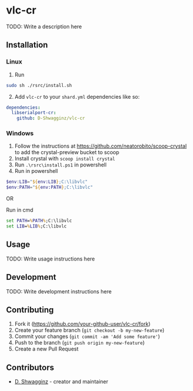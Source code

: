 # vlc-cr

TODO: Write a description here

## Installation

### Linux

1. Run
```sh
sudo sh ./rsrc/install.sh
```
2. Add `vlc-cr` to your `shard.yml` dependencies like so:
```yml
dependencies:
  libserialport-cr:
    github: D-Shwagginz/vlc-cr
```

### Windows

1. Follow the instructions at https://github.com/neatorobito/scoop-crystal to add the crystal-preview bucket to scoop
2. Install crystal with `scoop install crystal`
3. Run `.\rsrc\install.ps1` in powershell
4. Run in powershell
```powershell
$env:LIB="${env:LIB};C:\libvlc"
$env:PATH="${env:PATH};C:\libvlc"
```

OR

Run in cmd
```cmd
set PATH=%PATH%;C:\libvlc
set LIB=%LIB%;C:\libvlc
```

## Usage

TODO: Write usage instructions here

## Development

TODO: Write development instructions here

## Contributing

1. Fork it (<https://github.com/your-github-user/vlc-cr/fork>)
2. Create your feature branch (`git checkout -b my-new-feature`)
3. Commit your changes (`git commit -am 'Add some feature'`)
4. Push to the branch (`git push origin my-new-feature`)
5. Create a new Pull Request

## Contributors

- [D. Shwagginz](https://github.com/your-github-user) - creator and maintainer
